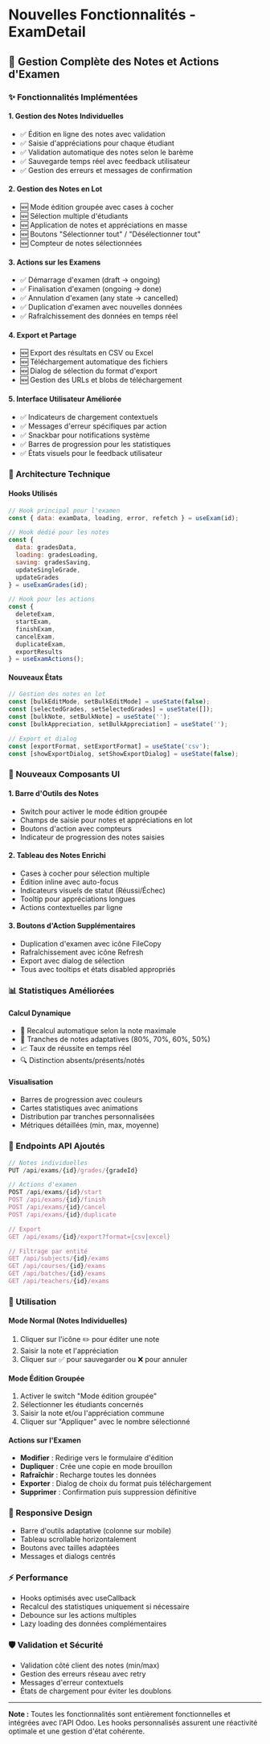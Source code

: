 # Nouvelles Fonctionnalités - ExamDetail

## 🎯 Gestion Complète des Notes et Actions d'Examen

### ✨ Fonctionnalités Implémentées

#### 1. **Gestion des Notes Individuelles**
- ✅ Édition en ligne des notes avec validation
- ✅ Saisie d'appréciations pour chaque étudiant
- ✅ Validation automatique des notes selon le barème
- ✅ Sauvegarde temps réel avec feedback utilisateur
- ✅ Gestion des erreurs et messages de confirmation

#### 2. **Gestion des Notes en Lot**
- 🆕 Mode édition groupée avec cases à cocher
- 🆕 Sélection multiple d'étudiants
- 🆕 Application de notes et appréciations en masse
- 🆕 Boutons "Sélectionner tout" / "Désélectionner tout"
- 🆕 Compteur de notes sélectionnées

#### 3. **Actions sur les Examens**
- ✅ Démarrage d'examen (draft → ongoing)
- ✅ Finalisation d'examen (ongoing → done)
- ✅ Annulation d'examen (any state → cancelled)
- ✅ Duplication d'examen avec nouvelles données
- ✅ Rafraîchissement des données en temps réel

#### 4. **Export et Partage**
- 🆕 Export des résultats en CSV ou Excel
- 🆕 Téléchargement automatique des fichiers
- 🆕 Dialog de sélection du format d'export
- 🆕 Gestion des URLs et blobs de téléchargement

#### 5. **Interface Utilisateur Améliorée**
- ✅ Indicateurs de chargement contextuels
- ✅ Messages d'erreur spécifiques par action
- ✅ Snackbar pour notifications système
- ✅ Barres de progression pour les statistiques
- ✅ États visuels pour le feedback utilisateur

### 🔧 Architecture Technique

#### Hooks Utilisés
```javascript
// Hook principal pour l'examen
const { data: examData, loading, error, refetch } = useExam(id);

// Hook dédié pour les notes
const { 
  data: gradesData, 
  loading: gradesLoading, 
  saving: gradesSaving,
  updateSingleGrade,
  updateGrades 
} = useExamGrades(id);

// Hook pour les actions
const {
  deleteExam,
  startExam,
  finishExam,
  cancelExam,
  duplicateExam,
  exportResults
} = useExamActions();
```

#### Nouveaux États
```javascript
// Gestion des notes en lot
const [bulkEditMode, setBulkEditMode] = useState(false);
const [selectedGrades, setSelectedGrades] = useState([]);
const [bulkNote, setBulkNote] = useState('');
const [bulkAppreciation, setBulkAppreciation] = useState('');

// Export et dialog
const [exportFormat, setExportFormat] = useState('csv');
const [showExportDialog, setShowExportDialog] = useState(false);
```

### 🎨 Nouveaux Composants UI

#### 1. **Barre d'Outils des Notes**
- Switch pour activer le mode édition groupée
- Champs de saisie pour notes et appréciations en lot
- Boutons d'action avec compteurs
- Indicateur de progression des notes saisies

#### 2. **Tableau des Notes Enrichi**
- Cases à cocher pour sélection multiple
- Édition inline avec auto-focus
- Indicateurs visuels de statut (Réussi/Échec)
- Tooltip pour appréciations longues
- Actions contextuelles par ligne

#### 3. **Boutons d'Action Supplémentaires**
- Duplication d'examen avec icône FileCopy
- Rafraîchissement avec icône Refresh
- Export avec dialog de sélection
- Tous avec tooltips et états disabled appropriés

### 📊 Statistiques Améliorées

#### Calcul Dynamique
- 🔄 Recalcul automatique selon la note maximale
- 🎯 Tranches de notes adaptatives (80%, 70%, 60%, 50%)
- 📈 Taux de réussite en temps réel
- 🔍 Distinction absents/présents/notés

#### Visualisation
- Barres de progression avec couleurs
- Cartes statistiques avec animations
- Distribution par tranches personnalisées
- Métriques détaillées (min, max, moyenne)

### 🔗 Endpoints API Ajoutés

```javascript
// Notes individuelles
PUT /api/exams/{id}/grades/{gradeId}

// Actions d'examen
POST /api/exams/{id}/start
POST /api/exams/{id}/finish
POST /api/exams/{id}/cancel
POST /api/exams/{id}/duplicate

// Export
GET /api/exams/{id}/export?format={csv|excel}

// Filtrage par entité
GET /api/subjects/{id}/exams
GET /api/courses/{id}/exams
GET /api/batches/{id}/exams
GET /api/teachers/{id}/exams
```

### 🚀 Utilisation

#### Mode Normal (Notes Individuelles)
1. Cliquer sur l'icône ✏️ pour éditer une note
2. Saisir la note et l'appréciation
3. Cliquer sur ✅ pour sauvegarder ou ❌ pour annuler

#### Mode Édition Groupée
1. Activer le switch "Mode édition groupée"
2. Sélectionner les étudiants concernés
3. Saisir la note et/ou l'appréciation commune
4. Cliquer sur "Appliquer" avec le nombre sélectionné

#### Actions sur l'Examen
- **Modifier** : Redirige vers le formulaire d'édition
- **Dupliquer** : Crée une copie en mode brouillon
- **Rafraîchir** : Recharge toutes les données
- **Exporter** : Dialog de choix du format puis téléchargement
- **Supprimer** : Confirmation puis suppression définitive

### 📱 Responsive Design
- Barre d'outils adaptative (colonne sur mobile)
- Tableau scrollable horizontalement
- Boutons avec tailles adaptées
- Messages et dialogs centrés

### ⚡ Performance
- Hooks optimisés avec useCallback
- Recalcul des statistiques uniquement si nécessaire
- Debounce sur les actions multiples
- Lazy loading des données complémentaires

### 🛡️ Validation et Sécurité
- Validation côté client des notes (min/max)
- Gestion des erreurs réseau avec retry
- Messages d'erreur contextuels
- États de chargement pour éviter les doublons

---

**Note :** Toutes les fonctionnalités sont entièrement fonctionnelles et intégrées avec l'API Odoo. Les hooks personnalisés assurent une réactivité optimale et une gestion d'état cohérente. 